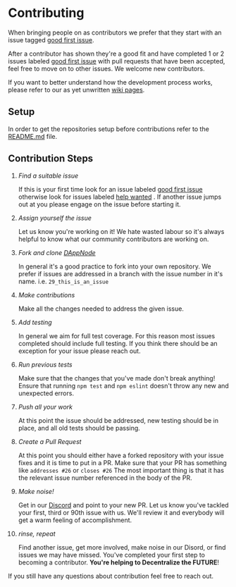 # Contributing

When bringing people on as contributors we prefer that they start with an issue tagged [good first issue](https://github.com/ValueForge/FundItETC/issues?q=is%3Aissue+is%3Aopen+label%3A%22good+first+issue%22).

After a contributor has shown they're a good fit and have completed 1 or 2 issues labeled [good first issue](https://github.com/ValueForge/FundItETC/issues?q=is%3Aissue+is%3Aopen+label%3A%22good+first+issue%22) with pull requests that have been accepted, feel free to move on to other issues. We welcome new contributors.

If you want to better understand how the development process works, please refer to our as yet unwritten [wiki pages](null).

## Setup

In order to get the repositories setup before contributions refer to the [README.md](https://github.com/ValueForge/FundItETC/blob/main/README.md) file.

## Contribution Steps

1. _Find a suitable issue_

   If this is your first time look for an issue labeled [good first issue](https://github.com/ValueForge/FundItETC/issues?q=is%3Aissue+is%3Aopen+label%3A%22good+first+issue%22) otherwise look for issues labeled [help wanted](https://github.com/ValueForgeFundItETC/issues?q=is%3Aissue+is%3Aopen+label%3A%22help+wanted%22) . If another issue jumps out at you please engage on the issue before starting it.

2. _Assign yourself the issue_

   Let us know you're working on it! We hate wasted labour so it's always helpful to know what our community contributors are working on.

3. _Fork and clone [DAppNode](://github.com/dappnode/DAppNode)_

   In general it's a good practice to fork into your own repository. We prefer if issues
   are addressed in a branch with the issue number in it's name.
   i.e. `29_this_is_an_issue`

4. _Make contributions_

   Make all the changes needed to address the given issue.

5. _Add testing_

   In general we aim for full test coverage. For this reason most issues completed should include full testing. If you think there should be an exception for your issue please reach out.

6. _Run previous tests_

   Make sure that the changes that you've made don't break anything! Ensure that running `npm test` and `npm eslint` doesn't throw any new and unexpected errors.

7. _Push all your work_

   At this point the issue should be addressed, new testing should be in place, and all old tests should be passing.

8. _Create a Pull Request_

   At this point you should either have a forked repository with your issue fixes and it is time to put in a PR. Make sure that your PR has something like `addresses #26` or `closes #26` The most important thing is that it has the relevant issue number referenced in the body of the PR.

9. _Make noise!_

   Get in our [Discord](https://discord.gg/yCZzDvfyzt) and point to your new PR. Let us know you've tackled your first, third or 90th issue with us. We'll review it and everybody will get a warm feeling of accomplishment.

10. _rinse, repeat_

    Find another issue, get more involved, make noise in our Disord, or find issues we may have missed. You've completed your first step to becoming a contributor. **You're helping to Decentralize the FUTURE**!

If you still have any questions about contribution feel free to reach out.